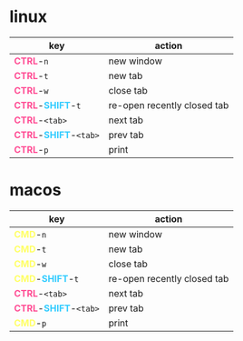 # linux
key | action
-|-
<span style="color:#ff4d94">**CTRL**</span>-`n` | new window
<span style="color:#ff4d94">**CTRL**</span>-`t` | new tab
<span style="color:#ff4d94">**CTRL**</span>-`w`| close tab
<span style="color:#ff4d94">**CTRL**</span>-<span style="color:#33ccff">**SHIFT**</span>-`t` | re-open recently closed tab
<span style="color:#ff4d94">**CTRL**</span>-`<tab>` | next tab
<span style="color:#ff4d94">**CTRL**</span>-<span style="color:#33ccff">**SHIFT**</span>-`<tab>` | prev tab
<span style="color:#ff4d94">**CTRL**</span>-`p` | print

# macos
key | action
-|-
<span style="color:#ffff66">**CMD**</span>-`n` | new window
<span style="color:#ffff66">**CMD**</span>-`t` | new tab
<span style="color:#ffff66">**CMD**</span>-`w`| close tab
<span style="color:#ffff66">**CMD**</span>-<span style="color:#33ccff">**SHIFT**</span>-`t` | re-open recently closed tab
<span style="color:#ff4d94">**CTRL**</span>-`<tab>` | next tab
<span style="color:#ff4d94">**CTRL**</span>-<span style="color:#33ccff">**SHIFT**</span>-`<tab>` | prev tab
<span style="color:#ffff66">**CMD**</span>-`p` | print

